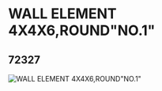 # WALL ELEMENT 4X4X6,ROUND"NO.1"
## 72327
![WALL ELEMENT 4X4X6,ROUND"NO.1"](https://lc-www-live-s.legocdn.com/media/bricks/5/2/4655043.jpg)